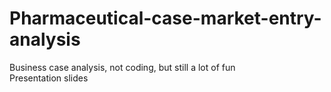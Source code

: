 # Pharmaceutical-case-market-entry-analysis
Business case analysis, not coding, but still a lot of fun <br /> 
Presentation slides
